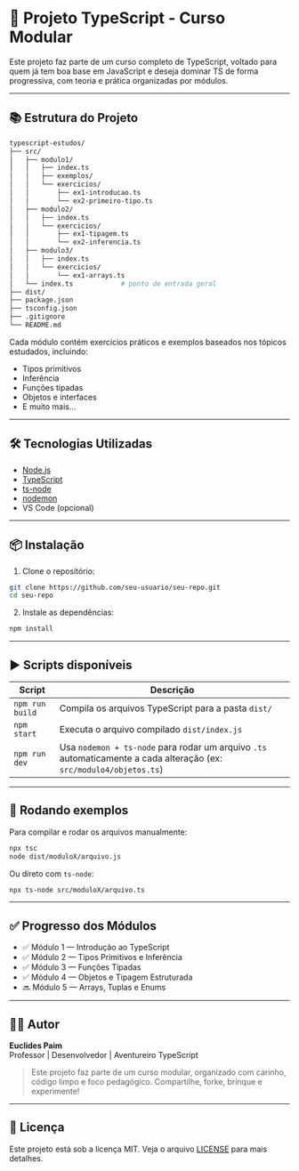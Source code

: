 # 🚀 Projeto TypeScript - Curso Modular

Este projeto faz parte de um curso completo de TypeScript, voltado para quem já tem boa base em JavaScript e deseja dominar TS de forma progressiva, com teoria e prática organizadas por módulos.

---

## 📚 Estrutura do Projeto

```bash
typescript-estudos/
├── src/
│   ├── modulo1/
│   │   ├── index.ts
│   │   ├── exemplos/
│   │   └── exercicios/
│   │       ├── ex1-introducao.ts
│   │       └── ex2-primeiro-tipo.ts
│   ├── modulo2/
│   │   ├── index.ts
│   │   └── exercicios/
│   │       ├── ex1-tipagem.ts
│   │       └── ex2-inferencia.ts
│   ├── modulo3/
│   │   ├── index.ts
│   │   └── exercicios/
│   │       └── ex1-arrays.ts
│   └── index.ts            # ponto de entrada geral
├── dist/
├── package.json
├── tsconfig.json
├── .gitignore
└── README.md

```

Cada módulo contém exercícios práticos e exemplos baseados nos tópicos estudados, incluindo:

- Tipos primitivos
- Inferência
- Funções tipadas
- Objetos e interfaces
- E muito mais…

---

## 🛠️ Tecnologias Utilizadas

- [Node.js](https://nodejs.org/)
- [TypeScript](https://www.typescriptlang.org/)
- [ts-node](https://typestrong.org/ts-node/)
- [nodemon](https://nodemon.io/)
- VS Code (opcional)

---

## 📦 Instalação

1. Clone o repositório:

```bash
git clone https://github.com/seu-usuario/seu-repo.git
cd seu-repo
```

2. Instale as dependências:

```bash
npm install
```

---

## ▶️ Scripts disponíveis

| Script         | Descrição                                                                 |
|----------------|--------------------------------------------------------------------------|
| `npm run build` | Compila os arquivos TypeScript para a pasta `dist/`                      |
| `npm start`     | Executa o arquivo compilado `dist/index.js`                              |
| `npm run dev`   | Usa `nodemon + ts-node` para rodar um arquivo `.ts` automaticamente a cada alteração (ex: `src/modulo4/objetos.ts`) |

---

## 🧪 Rodando exemplos

Para compilar e rodar os arquivos manualmente:

```bash
npx tsc
node dist/moduloX/arquivo.js
```

Ou direto com `ts-node`:

```bash
npx ts-node src/moduloX/arquivo.ts
```

---

## ✅ Progresso dos Módulos

- ✅ Módulo 1 — Introdução ao TypeScript  
- ✅ Módulo 2 — Tipos Primitivos e Inferência  
- ✅ Módulo 3 — Funções Tipadas  
- ✅ Módulo 4 — Objetos e Tipagem Estruturada  
- 🔜 Módulo 5 — Arrays, Tuplas e Enums

---

## 🧙‍♂️ Autor

**Euclides Paim**  
Professor | Desenvolvedor | Aventureiro TypeScript

> Este projeto faz parte de um curso modular, organizado com carinho, código limpo e foco pedagógico. Compartilhe, forke, brinque e experimente!

---

## 📄 Licença

Este projeto está sob a licença MIT. Veja o arquivo [LICENSE](LICENSE) para mais detalhes.